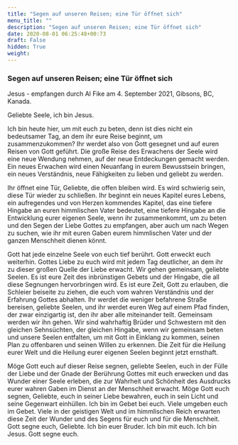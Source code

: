 ```yaml
---
title: "Segen auf unseren Reisen; eine Tür öffnet sich"
menu_title: ""
description: "Segen auf unseren Reisen; eine Tür öffnet sich"
date: 2020-08-01 06:25:48+00:73
draft: False
hidden: True
weight:
---
```

### Segen auf unseren Reisen; eine Tür öffnet sich

Jesus - empfangen durch Al Fike am 4. September 2021, Gibsons, BC, Kanada.

Geliebte Seele, ich bin Jesus.

Ich bin heute hier, um mit euch zu beten, denn ist dies nicht ein bedeutsamer Tag, an dem ihr eure Reise beginnt, um zusammenzukommen? Ihr werdet also von Gott gesegnet und auf euren Reisen von Gott geführt. Die große Reise des Erwachens der Seele wird eine neue Wendung nehmen, auf der neue Entdeckungen gemacht werden. Ein neues Erwachen wird einen Neuanfang in eurem Bewusstsein bringen, ein neues Verständnis, neue Fähigkeiten zu lieben und geliebt zu werden.

Ihr öffnet eine Tür, Geliebte, die offen bleiben wird. Es wird schwierig sein, diese Tür wieder zu schließen. Ihr beginnt ein neues Kapitel eures Lebens, ein aufregendes und von Herzen kommendes Kapitel, das eine tiefere Hingabe an euren himmlischen Vater bedeutet, eine tiefere Hingabe an die Entwicklung eurer eigenen Seele, wenn ihr zusammenkommt, um zu beten und den Segen der Liebe Gottes zu empfangen, aber auch um nach Wegen zu suchen, wie ihr mit euren Gaben eurem himmlischen Vater und der ganzen Menschheit dienen könnt.

Gott hat jede einzelne Seele von euch tief berührt. Gott erweckt euch weiterhin. Gottes Liebe zu euch wird mit jedem Tag deutlicher, an dem ihr zu dieser großen Quelle der Liebe erwacht. Wir gehen gemeinsam, geliebte Seelen. Es ist eure Zeit des inbrünstigen Gebets und der Hingabe, die all diese Segnungen hervorbringen wird. Es ist eure Zeit, Gott zu erlauben, die Schleier beiseite zu ziehen, die euch vom wahren Verständnis und der Erfahrung Gottes abhalten. Ihr werdet die weniger befahrene Straße bereisen, geliebte Seelen, und ihr werdet euren Weg auf einem Pfad finden, der zwar einzigartig ist, den ihr aber alle miteinander teilt. Gemeinsam werden wir ihn gehen. Wir sind wahrhaftig Brüder und Schwestern mit den gleichen Sehnsüchten, der gleichen Hingabe, wenn wir gemeinsam beten und unsere Seelen entfalten, um mit Gott in Einklang zu kommen, seinen Plan zu offenbaren und seinen Willen zu erkennen. Die Zeit für die Heilung eurer Welt und die Heilung eurer eigenen Seelen beginnt jetzt ernsthaft.

Möge Gott euch auf dieser Reise segnen, geliebte Seelen, euch in der Fülle der Liebe und der Gnade der Berührung Gottes mit euch erwecken und das Wunder einer Seele erleben, die zur Wahrheit und Schönheit des Ausdrucks eurer wahren Gaben im Dienst an der Menschheit erwacht. Möge Gott euch segnen, Geliebte, euch in seiner Liebe bewahren, euch in sein Licht und seine Gegenwart einhüllen. Ich bin im Gebet bei euch. Viele umgeben euch im Gebet. Viele in der geistigen Welt und im himmlischen Reich erwarten diese Zeit der Wunder und des Segens für euch und für die Menschheit. Gott segne euch, Geliebte. Ich bin euer Bruder. Ich bin mit euch. Ich bin Jesus. Gott segne euch.

